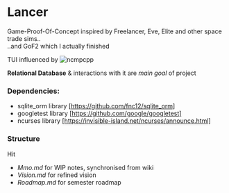 # Lancer

Game-Proof-Of-Concept inspired by Freelancer, Eve, Elite and other space trade sims..  
..and GoF2 which I actually finished

TUI influenced by ![ncmpcpp](https://github.com/ncmpcpp/ncmpcpp)  

**Relational Database** & interactions with it are *main goal* of project  

### Dependencies:
- sqlite_orm library [https://github.com/fnc12/sqlite_orm]
- googletest library [https://github.com/google/googletest]
- ncurses library [https://invisible-island.net/ncurses/announce.html]

### Structure

Hit
- *Mmo.md* for WIP notes, synchronised from wiki
- *Vision.md* for refined vision
- *Roadmap.md* for semester roadmap

